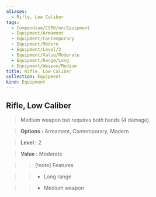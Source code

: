 ```yaml
---
aliases:
  - Rifle, Low Caliber
tags:
  - Compendium/CSRD/en/Equipment
  - Equipment/Armament
  - Equipment/Contemporary
  - Equipment/Modern
  - Equipment/Level/2
  - Equipment/Value/Moderate
  - Equipment/Range/Long
  - Equipment/Weapon/Medium
title: Rifle, Low Caliber
collection: Equipment
kind: Equipment
---
```

## Rifle, Low Caliber    
    
>Medium weapon but requires both hands (4 damage).    
> **Options :** Armament, Contemporary, Modern    
> **Level :** 2    
> **Value :** Moderate    
>>[!note] Features    
>> - Long range    
>> - Medium weapon